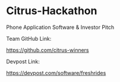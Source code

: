 # Citrus-Hackathon
Phone Application Software & Investor Pitch

Team GitHub Link:

https://github.com/citrus-winners

Devpost Link:

https://devpost.com/software/freshrides
